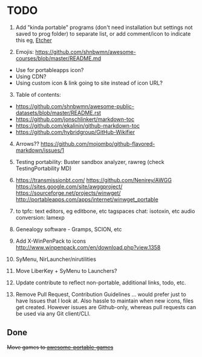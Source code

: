  
# TODO

1. Add "kinda portable" programs (don't need installation but settings not saved to prog folder)
to separate list, or add comment/icon to indicate this
eg, [Etcher](https://www.portablefreeware.com/forums/viewtopic.php?p=84074)

2. Emojis: https://github.com/shnbwmn/awesome-courses/blob/master/README.md
  * Use for portableapps icon?
  * Using CDN?
  * Using custom icon & link going to site instead of icon URL?

3. Table of contents:
 * https://github.com/shnbwmn/awesome-public-datasets/blob/master/README.rst
 * https://github.com/jonschlinkert/markdown-toc
 * https://github.com/ekalinin/github-markdown-toc
 * https://github.com/hybridgroup/GitHub-Wikifier

4. Arrows?? https://github.com/mojombo/github-flavored-markdown/issues/1

5. Testing portability: Buster sandbox analyzer, rawreg (check TestingPortability MD)
  
6. https://transmissionbt.com/
https://github.com/Nenirey/AWGG
https://sites.google.com/site/awggproject/
https://sourceforge.net/projects/winwget/
http://portableapps.com/apps/internet/winwget_portable

7. to tpfc: text editors, eg editbone, etc
tagspaces
chat: isotoxin, etc
audio conversion: lamexp

8. Genealogy software - Gramps, SCION, etc

9. Add X-WinPenPack to icons
http://www.winpenpack.com/en/download.php?view.1358

10. SyMenu, NirLauncher/nirutilities

11. Move LiberKey + SyMenu to Launchers?

12. Update contribute to reflect non-portable, additional links, todo, etc.

13. Remove Pull Request, Contribution Guidelines ... would prefer just to have Issues that I look at. Also hassle to maintain when new icons, files get created. However issues are Github-only, whereas pull requests can be used via any Git client/CLI.

## Done

<s>Move games to [awesome-portable-games](https://github.com/shnbwmn/awesome-portable-games)</s>
